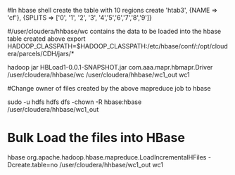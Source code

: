 #In hbase shell create the table with 10 regions
create 'htab3', {NAME => 'cf'},   {SPLITS => ['0', '1', '2', '3', '4','5','6','7','8','9']}

#/user/cloudera/hhbase/wc contains the data to be loaded into the hbase table created above
export HADOOP_CLASSPATH=$HADOOP_CLASSPATH:/etc/hbase/conf/:/opt/cloudera/parcels/CDH/jars/*

hadoop jar HBLoad1-0.0.1-SNAPSHOT.jar com.aaa.mapr.hbmapr.Driver /user/cloudera/hhbase/wc /user/cloudera/hhbase/wc1_out wc1

#Change owner of files created by the above mapreduce job to hbase

sudo -u hdfs hdfs dfs -chown -R   hbase:hbase /user/cloudera/hhbase/wc1_out

# Bulk Load the files into HBase
hbase org.apache.hadoop.hbase.mapreduce.LoadIncrementalHFiles -Dcreate.table=no /user/cloudera/hhbase/wc1_out wc1

